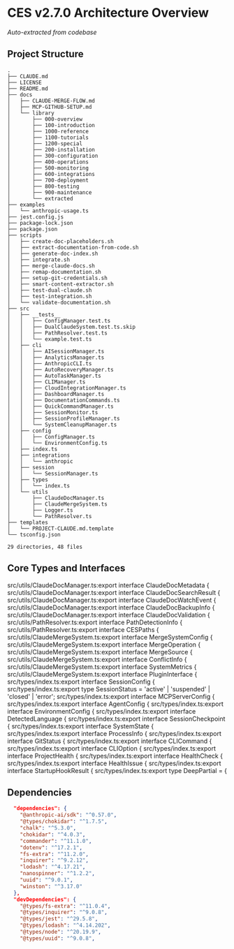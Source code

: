 # CES v2.7.0 Architecture Overview

*Auto-extracted from codebase*

## Project Structure

```
.
├── CLAUDE.md
├── LICENSE
├── README.md
├── docs
│   ├── CLAUDE-MERGE-FLOW.md
│   ├── MCP-GITHUB-SETUP.md
│   └── library
│       ├── 000-overview
│       ├── 100-introduction
│       ├── 1000-reference
│       ├── 1100-tutorials
│       ├── 1200-special
│       ├── 200-installation
│       ├── 300-configuration
│       ├── 400-operations
│       ├── 500-monitoring
│       ├── 600-integrations
│       ├── 700-deployment
│       ├── 800-testing
│       ├── 900-maintenance
│       └── extracted
├── examples
│   └── anthropic-usage.ts
├── jest.config.js
├── package-lock.json
├── package.json
├── scripts
│   ├── create-doc-placeholders.sh
│   ├── extract-documentation-from-code.sh
│   ├── generate-doc-index.sh
│   ├── integrate.sh
│   ├── merge-claude-docs.sh
│   ├── remap-documentation.sh
│   ├── setup-git-credentials.sh
│   ├── smart-content-extractor.sh
│   ├── test-dual-claude.sh
│   ├── test-integration.sh
│   └── validate-documentation.sh
├── src
│   ├── __tests__
│   │   ├── ConfigManager.test.ts
│   │   ├── DualClaudeSystem.test.ts.skip
│   │   ├── PathResolver.test.ts
│   │   └── example.test.ts
│   ├── cli
│   │   ├── AISessionManager.ts
│   │   ├── AnalyticsManager.ts
│   │   ├── AnthropicCLI.ts
│   │   ├── AutoRecoveryManager.ts
│   │   ├── AutoTaskManager.ts
│   │   ├── CLIManager.ts
│   │   ├── CloudIntegrationManager.ts
│   │   ├── DashboardManager.ts
│   │   ├── DocumentationCommands.ts
│   │   ├── QuickCommandManager.ts
│   │   ├── SessionMonitor.ts
│   │   ├── SessionProfileManager.ts
│   │   └── SystemCleanupManager.ts
│   ├── config
│   │   ├── ConfigManager.ts
│   │   └── EnvironmentConfig.ts
│   ├── index.ts
│   ├── integrations
│   │   └── anthropic
│   ├── session
│   │   └── SessionManager.ts
│   ├── types
│   │   └── index.ts
│   └── utils
│       ├── ClaudeDocManager.ts
│       ├── ClaudeMergeSystem.ts
│       ├── Logger.ts
│       └── PathResolver.ts
├── templates
│   └── PROJECT-CLAUDE.md.template
└── tsconfig.json

29 directories, 48 files
```

## Core Types and Interfaces

src/utils/ClaudeDocManager.ts:export interface ClaudeDocMetadata {
src/utils/ClaudeDocManager.ts:export interface ClaudeDocSearchResult {
src/utils/ClaudeDocManager.ts:export interface ClaudeDocWatchEvent {
src/utils/ClaudeDocManager.ts:export interface ClaudeDocBackupInfo {
src/utils/ClaudeDocManager.ts:export interface ClaudeDocValidation {
src/utils/PathResolver.ts:export interface PathDetectionInfo {
src/utils/PathResolver.ts:export interface CESPaths {
src/utils/ClaudeMergeSystem.ts:export interface MergeSystemConfig {
src/utils/ClaudeMergeSystem.ts:export interface MergeOperation {
src/utils/ClaudeMergeSystem.ts:export interface MergeSource {
src/utils/ClaudeMergeSystem.ts:export interface ConflictInfo {
src/utils/ClaudeMergeSystem.ts:export interface SystemMetrics {
src/utils/ClaudeMergeSystem.ts:export interface PluginInterface {
src/types/index.ts:export interface SessionConfig {
src/types/index.ts:export type SessionStatus = 'active' | 'suspended' | 'closed' | 'error';
src/types/index.ts:export interface MCPServerConfig {
src/types/index.ts:export interface AgentConfig {
src/types/index.ts:export interface EnvironmentConfig {
src/types/index.ts:export interface DetectedLanguage {
src/types/index.ts:export interface SessionCheckpoint {
src/types/index.ts:export interface SystemState {
src/types/index.ts:export interface ProcessInfo {
src/types/index.ts:export interface GitStatus {
src/types/index.ts:export interface CLICommand {
src/types/index.ts:export interface CLIOption {
src/types/index.ts:export interface ProjectHealth {
src/types/index.ts:export interface HealthCheck {
src/types/index.ts:export interface HealthIssue {
src/types/index.ts:export interface StartupHookResult {
src/types/index.ts:export type DeepPartial<T> = {

## Dependencies

```json
  "dependencies": {
    "@anthropic-ai/sdk": "^0.57.0",
    "@types/chokidar": "^1.7.5",
    "chalk": "^5.3.0",
    "chokidar": "^4.0.3",
    "commander": "^11.1.0",
    "dotenv": "^17.2.1",
    "fs-extra": "^11.2.0",
    "inquirer": "^9.2.12",
    "lodash": "^4.17.21",
    "nanospinner": "^1.2.2",
    "uuid": "^9.0.1",
    "winston": "^3.17.0"
  },
  "devDependencies": {
    "@types/fs-extra": "^11.0.4",
    "@types/inquirer": "^9.0.8",
    "@types/jest": "^29.5.8",
    "@types/lodash": "^4.14.202",
    "@types/node": "^20.19.9",
    "@types/uuid": "^9.0.8",
```
